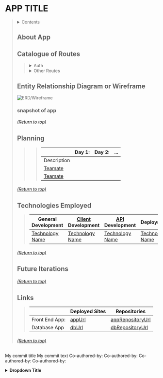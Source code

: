 <!-- API README Template -->
# APP TITLE
> <details>
>  <summary>Contents</summary>
>
>> | [About]() | [Technologies Used]() |
>> |--|--|
>> | [ERD/Wireframe]() | [Future Iterations]() |
>> | [Snappshot]() | [Links]() |
>> | [Planning]() |  |
>>
> </details>
>
>
> ## About App
>> <!-- Desctiption -->
>>
> ## Catalogue of Routes
>> <details>
>>  <summary>Auth</summary>
>>
>>> <details>
>>>  <summary>Auth Routes</summary>
>>> 
>>>>| HTTP Method | URL Path | Action | CRUD |
>>>> |--|--|--|--|
>>>> | POST | /sign-up/ | create | (C)reate |
>>>> | GET | /sign-in/ | show or retrieve | (R)ead |
>>>> | PATCH | /change-password/ | update | (U)pdate |
>>>> | DELETE | /sign-out/ | destroy | (D)elete |
>>>>
>>> </details>
>>>
>>> <details>
>>>  <summary>Auth Curl-Scripts</summary>
>>>
>>>> | Action | JSON | Command | Success | Failure | 
>>>> |--|--|--|--|--|
>>>> |  |  |  | `201 Created` | `401 Not Found` |
>>>> |  |  |  | `201 Created` | `401 Not Found` |
>>>> |  |  |  | `201 Created` | `401 Not Found` |
>>>> |  |  |  | `201 Created` | `401 Not Found` |
>>>>
>>> </details>
>>>
>> ###### [(Return to top)]()
>> </details>
>>
>> <details>
>>  <summary>Other Routes</summary>
>>
>>> <details>
>>>  <summary>Routes</summary>
>>>
>>>> | HTTP Method | URL Path | Action | CRUD |
>>>> |--|--|--|--|
>>>> | POST |  | create | (C)reate |
>>>> | GET |  | index or list | (R)ead |
>>>> | GET |  | show or retrieve | (R)ead |
>>>> | PATCH |  | update | (U)pdate |
>>>> | DELETE |  | destroy | (D)elete |
>>>>
>>> </details>
>>>
>>> <details>
>>>   <summary>Curl-Scripts</summary>
>>>
>>>> | Action | JSON | Command | Success | Failure | 
>>>> |--|--|--|--|--|
>>>> |  |  |  | `201 Created` | `401 Not Found` |
>>>> |  |  |  | `201 Created` | `401 Not Found` |
>>>> |  |  |  | `201 Created` | `401 Not Found` |
>>>> |  |  |  | `201 Created` | `401 Not Found` |
>>>>
>>> </details>
>>>
>> ###### [(Return to top)]()
>> </details>
>>
> ## Entity Relationship Diagram or Wireframe
> ![ERD/Wireframe](linkToErd/wireframe)
>
> ### snapshot of app
>
> ###### [(Return to top)]()
>
> ## Planning
>> <!-- Desctiption -->
>>
>>> |  | **Day 1:** | **Day 2:** | **...**
>>> |--|--|--|--|
>>> | Description | <!-- Description --> | <!-- Description --> | <!-- Description --> |
>>> | [Teamate]() | <!-- What they did --> | <!-- What they did -->  | <!-- What they did -->  |
>>> | [Teamate]() | <!-- What they did --> | <!-- What they did -->  | <!-- What they did -->  |
>
>
> ###### [(Return to top)]()
>
> ## Technologies Employed
>> | **General Development** | **[Client]() Development** | **[API]() Development** | **Deployment** |
>> |--|--|--|--|
>> | [Technology Name](docs) | [Technology Name](docs) | [Technology Name](docs) | [Technology Name](docs) |
>
>
> ###### [(Return to top)]()
>
> ## Future Iterations
> <!-- Desctiption -->
>
>
> ###### [(Return to top)]()
>
> ## Links
>> | | **Deployed Sites** | **Repositories** |
>> |--|--|--|
>> | Front End App: | [appUrl](appUrl) | [appRepositoryUrl](appRepositoryUrl)|
>> | Database App | [dbUrl](dbUrl) | [dbRepositoryUrl](dbRepositoryUrl) |
>
> ###### [(Return to top)]()
>

<!-- Co Author Template -->
My commit title
My commit text
Co-authored-by: [<TeamMateName>](https://github.com/<TeamMateGH>)
Co-authored-by: [<TeamMateName>](https://github.com/<TeamMateGH>)
Co-authored-by: [<TeamMateName>](https://github.com/<TeamMateGH>)
Co-authored-by: [<TeamMateName>](https://github.com/<TeamMateGH>)

<!-- Dropdown Template -->
<details><summary><strong>Dropdown Title</strong></summary>
<p>
Dropdown text
</p>
</details>
